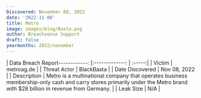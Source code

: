 ```yaml
---
Discovered: November 08, 2022
date: '2022-11-08'
title: Metro
image: images/blog/Basta.png
author: Breachsense Support
draft: false
yearmonths: 2022/november
---
```


| Data Breach Report------------:     |:-------------:    | :-----:|
| Victim      | metroag.de      | 
| Threat Actor      | BlackBasta      | 
| Date Discovered      | Nov 08, 2022      | 
| Description      | Metro is a multinational company that operates business membership-only cash and carry stores primarily under the Metro brand with $28 billion in revenue from Germany.      | 
| Leak Size      | N/A      | 

